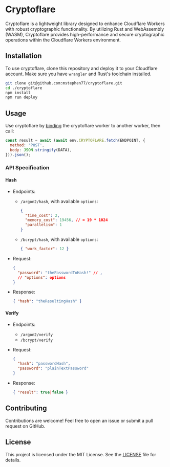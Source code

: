 # Cryptoflare

Cryptoflare is a lightweight library designed to enhance Cloudflare Workers with robust cryptographic functionality. By utilizing Rust and WebAssembly (WASM), Cryptoflare provides high-performance and secure cryptographic operations within the Cloudflare Workers environment.

## Installation

To use cryptoflare, clone this repository and deploy it to your Cloudflare account. Make sure you have `wrangler` and Rust's toolchain installed.

```sh
git clone git@github.com:mstephen77/cryptoflare.git
cd ./cryptoflare
npm install
npm run deploy
```

## Usage

Use cryptoflare by [binding](https://developers.cloudflare.com/workers/runtime-apis/bindings/service-bindings) the cryptoflare worker to another worker, then call:

```js
const result = await (await env.CRYPTOFLARE.fetch(ENDPOINT, {
  method: 'POST',
  body: JSON.stringify(DATA),
})).json();
```

### API Specification

#### Hash

- Endpoints:
  - `/argon2/hash`, with available `options`:
    ```JSON
    {
      "time_cost": 2,
      "memory_cost": 19456, // = 19 * 1024
      "parallelism": 1
    }
    ```
  - `/bcrypt/hash`, with available `options`:
    ```JSON
    { "work_factor": 12 }
    ```

- Request:
  ```JSON
  {
    "password": "thePasswordToHash!" // ,
    // "options": options
  }
  ```

- Response:
  ```JSON
  { "hash": "theResultingHash" }
  ```

#### Verify

- Endpoints:
  - `/argon2/verify`
  - `/bcrypt/verify`

- Request:
  ```JSON
  {
    "hash": "passwordHash",
    "password": "plainTextPassword"
  }
  ```

- Response:
  ```JSON
  { "result": true|false }
  ```

## Contributing

Contributions are welcome! Feel free to open an issue or submit a pull request on GitHub.

## License

This project is licensed under the MIT License. See the [LICENSE](LICENSE) file for details.
